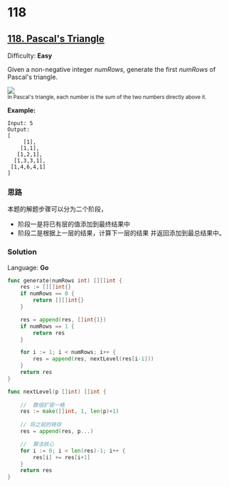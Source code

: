 # 118

## [118\. Pascal's Triangle](https://leetcode.com/problems/pascals-triangle/)

Difficulty: **Easy**


Given a non-negative integer _numRows_, generate the first _numRows_ of Pascal's triangle.

![](https://upload.wikimedia.org/wikipedia/commons/0/0d/PascalTriangleAnimated2.gif)  
<small style="display: inline;">In Pascal's triangle, each number is the sum of the two numbers directly above it.</small>

**Example:**

```
Input: 5
Output:
[
     [1],
    [1,1],
   [1,2,1],
  [1,3,3,1],
 [1,4,6,4,1]
]
```
### 思路

本题的解题步骤可以分为二个阶段，
- 阶段一是将已有层的值添加到最终结果中
- 阶段二是根据上一层的结果，计算下一层的结果 并返回添加到最总结果中。

### Solution

Language: **Go**

```go
func generate(numRows int) [][]int {
    res := [][]int{}
	if numRows == 0 {
		return [][]int{}
	}

	res = append(res, []int{1})
	if numRows == 1 {
		return res
	}

	for i := 1; i < numRows; i++ {
		res = append(res, nextLevel(res[i-1]))
	}
	return res
}

func nextLevel(p []int) []int {
	
	//  数组扩容一格
	res := make([]int, 1, len(p)+1)
	
	// 将之前的转存
	res = append(res, p...)

	//  算法核心
	for i := 0; i < len(res)-1; i++ {
		res[i] += res[i+1]
	}
	return res
}
```